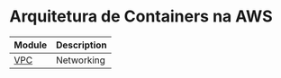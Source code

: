 # Arquitetura de Containers na AWS

|Module                                                                                                          | Description        |
|---------------------------------------------------------------------------------------------------------------------------|---------------------------------|
| [VPC](./modules/vpc/README.md)              | Networking